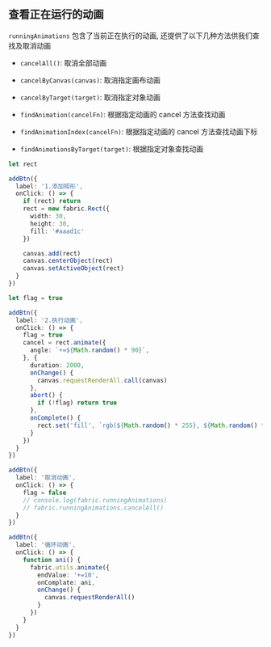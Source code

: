 ## 查看正在运行的动画

`runningAnimations` 包含了当前正在执行的动画, 还提供了以下几种方法供我们查找及取消动画

+ `cancelAll()`: 取消全部动画
+ `cancelByCanvas(canvas)`: 取消指定画布动画
+ `cancelByTarget(target)`: 取消指定对象动画
  
+ `findAnimation(cancelFn)`: 根据指定动画的 cancel 方法查找动画
+ `findAnimationIndex(cancelFn)`: 根据指定动画的 cancel 方法查找动画下标
+ `findAnimationsByTarget(target)`: 根据指定对象查找动画

<Runnable type="view">

```ts
let rect

addBtn({
  label: '1.添加矩形',
  onClick: () => {
    if (rect) return
    rect = new fabric.Rect({
      width: 30,
      height: 30,
      fill: '#aaad1c'
    })

    canvas.add(rect)
    canvas.centerObject(rect)
    canvas.setActiveObject(rect)
  }
})

let flag = true

addBtn({
  label: '2.执行动画',
  onClick: () => {
    flag = true
    cancel = rect.animate({
      angle: `+=${Math.random() * 90}`,
    }, {
      duration: 2000,
      onChange() {
        canvas.requestRenderAll.call(canvas)
      },
      abort() {
        if (!flag) return true
      },
      onComplete() {
        rect.set('fill', `rgb(${Math.random() * 255}, ${Math.random() * 255}, ${Math.random() * 255})`)
      }
    })
  }
})

addBtn({
  label: '取消动画',
  onClick: () => {
    flag = false
    // console.log(fabric.runningAnimations)
    // fabric.runningAnimations.cancelAll()
  }
})

addBtn({
  label: '循环动画',
  onClick: () => {
    function ani() {
      fabric.utils.animate({
        endValue: '+=10',
        onComplate: ani,
        onChange() {
          canvas.requestRenderAll()
        }
      })
    }
  }
})
```

</Runnable>

